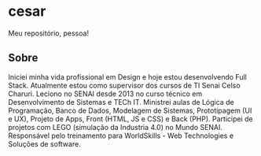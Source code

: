 # cesar
Meu repositório, pessoa!
<!-- não tinha esta linha de comando -->
## Sobre
Iniciei minha vida profissional em Design e hoje estou desenvolvendo Full Stack. Atualmente estou como supervisor dos cursos de TI Senai Celso Charuri. Leciono no SENAI desde 2013 no curso técnico em Desenvolvimento de Sistemas e TECh IT. Ministrei aulas de Lógica de Programação, Banco de Dados, Modelagem de Sistemas, Prototipagem (UI e UX), Projeto de Apps, Front (HTML, JS e CSS) e Back (PHP). Participei de projetos com LEGO (simulação da Industria 4.0) no Mundo SENAI. Responsável pelo treinamento para WorldSkills - Web Technologies e Soluções de software.
